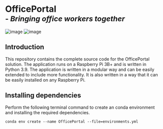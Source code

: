 # OfficePortal <br><sup>- _Bringing office workers together_</sup>

![image](https://img.shields.io/badge/Raspberry%20Pi-A22846?style=for-the-badge&logo=Raspberry%20Pi&logoColor=white)
![image](https://img.shields.io/badge/Python-FFD43B?style=for-the-badge&logo=python&logoColor=blue)

## Introduction

This repository contains the complete source code for the OfficePortal solution. The application runs on a Raspberry Pi 3B+ and is written in Python 3.9. The application is written in a modular way and can be easily extended to include more functionality. It is also written in a way that it can be easily installed on any Raspberry Pi.

## Installing dependencies



Perform the following terminal command to create an conda environment and installing the required dependencies.

    conda env create --name OfficePortal --file=environments.yml
